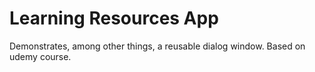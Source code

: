 # Learning Resources App

Demonstrates, among other things, a reusable dialog window. Based on udemy course.
